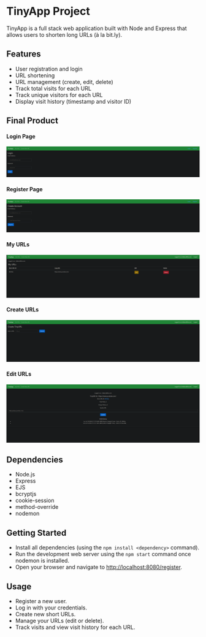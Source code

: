 # TinyApp Project

TinyApp is a full stack web application built with Node and Express that allows users to shorten long URLs (à la bit.ly).

## Features

 - User registration and login
 - URL shortening
 - URL management (create, edit, delete)
 - Track total visits for each URL
 - Track unique visitors for each URL
 - Display visit history (timestamp and visitor ID)

## Final Product

#### Login Page
!["Screenshot of the Login Page"](https://github.com/moastra/tinyapp/blob/main/docs/login-page.png?raw=true)

#### Register Page
!["screenshot of the Register Page"](https://github.com/moastra/tinyapp/blob/main/docs/register-page.png?raw=true)

#### My URLs
!["screenshot of the MyURLs Page"](https://github.com/moastra/tinyapp/blob/main/docs/my-urls-page.png?raw=true)

#### Create URLs
!["screenshot of Create URLs Page"](https://github.com/moastra/tinyapp/blob/main/docs/create-url-page.png?raw=true)

#### Edit URLs
!["screenshot of the Edit URLs Page"](https://github.com/moastra/tinyapp/blob/main/docs/edit-url-page.png?raw=true)


## Dependencies

 - Node.js
 - Express
 - EJS
 - bcryptjs
 - cookie-session
 - method-override
 - nodemon

## Getting Started

- Install all dependencies (using the `npm install <dependency>` command).
- Run the development web server using the `npm start` command once nodemon is installed.
- Open your browser and navigate to [http://localhost:8080/register](http://localhost:8080/register).

## Usage

 - Register a new user.
 - Log in with your credentials.
 - Create new short URLs.
 - Manage your URLs (edit or delete).
 - Track visits and view visit history for each URL.
